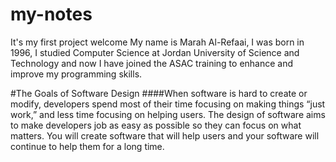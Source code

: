 # my-notes
It's my first project 
welcome
My name is Marah Al-Refaai, I was born in 1996, I studied Computer Science at Jordan University of Science and Technology and now I have joined the ASAC training to enhance and improve my programming skills.

#The Goals of Software Design
####When software is hard to create or modify, developers spend most of their time focusing on making things “just work,” and less time focusing on helping users. The design of software aims to make developers job as easy as possible so they can focus on what matters. You will create software that will help users and your software will continue to help them for a long time.
